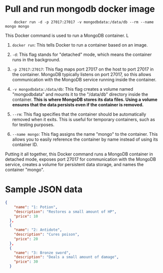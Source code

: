 # Pull and run mongodb docker image
```
    docker run -d -p 27017:27017 -v mongodbdata:/data/db --rm --name mongo mongo
```

This Docker command is used to run a MongoDB container. L

1. `docker run`: This tells Docker to run a container based on an image.

2. `-d`: This flag stands for "detached" mode, which means the container runs in the background.

3. `-p 27017:27017`: This flag maps port 27017 on the host to port 27017 in the container. MongoDB typically listens on port 27017, so this allows communication with the MongoDB service running inside the container.

4. `-v mongodbdata:/data/db`: This flag creates a volume named "mongodbdata" and mounts it to the "/data/db" directory inside the container. **This is where MongoDB stores its data files. Using a volume ensures that the data persists even if the container is removed.**

5. `--rm`: This flag specifies that the container should be automatically removed when it exits. This is useful for temporary containers, such as for testing purposes.

6. `--name mongo`: This flag assigns the name "mongo" to the container. This allows you to easily reference the container by name instead of using its container ID.

Putting it all together, this Docker command runs a MongoDB container in detached mode, exposes port 27017 for communication with the MongoDB service, creates a volume for persistent data storage, and names the container "mongo".

# Sample JSON data 
```json
{
    "name": "1: Potion",
    "description": "Restores a small amount of HP",
    "price": 10
  },
  {
    "name": "2: Antidote",
    "description": "Cures poison",
    "price": 20
  },
  {
    "name": "3: Bronze sword",
    "description": "Deals a small amount of damage",
    "price": 30
  }
 ``` 